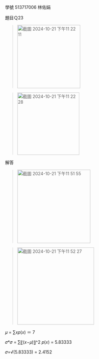 學號 513717006 林佑娟

題目Ｑ23

><img width="205" alt="截圖 2024-10-21 下午11 22 11" src="https://github.com/user-attachments/assets/8263962a-ce0d-4799-ae47-7e301832e473">

><img width="202" alt="截圖 2024-10-21 下午11 22 28" src="https://github.com/user-attachments/assets/b7179906-6687-411d-83f9-d2d191495615">


解答
><img width="238" alt="截圖 2024-10-21 下午11 51 55" src="https://github.com/user-attachments/assets/6949f756-f856-4f4d-99fb-743f3918870c">

><img width="250" alt="截圖 2024-10-21 下午11 52 27" src="https://github.com/user-attachments/assets/0d5e716e-711a-4c67-9fdc-5f98b0758bb3">

𝜇 = ∑𝑥𝑝(𝑥) ＝ 7

𝜎*𝜎 = ∑〖(𝑥−𝜇)〗^2 𝑝(𝑥) = 5.83333

𝜎=√(5.83333) = 2.4152


